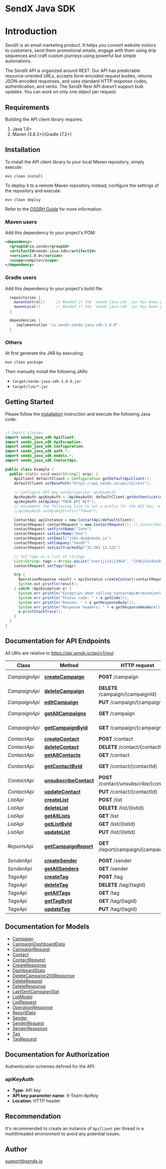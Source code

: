 # SendX Java SDK

# Introduction 

SendX is an email marketing product. It helps you convert website visitors to customers, send them promotional emails, engage with them using drip sequences and craft custom journeys using powerful but simple automations. 

The SendX API is organized around REST. Our API has predictable resource-oriented URLs, accepts form-encoded request bodies, returns JSON-encoded responses, and uses standard HTTP response codes, authentication, and verbs.
The SendX Rest API doesn’t support bulk updates. You can work on only one object per request. <br>

## Requirements

Building the API client library requires:
1. Java 1.8+
2. Maven (3.8.3+)/Gradle (7.2+)

## Installation

To install the API client library to your local Maven repository, simply execute:

```shell
mvn clean install
```

To deploy it to a remote Maven repository instead, configure the settings of the repository and execute:

```shell
mvn clean deploy
```

Refer to the [OSSRH Guide](http://central.sonatype.org/pages/ossrh-guide.html) for more information.

### Maven users

Add this dependency to your project's POM:

```xml
<dependency>
  <groupId>io.sendx</groupId>
  <artifactId>sendx-java-sdk</artifactId>
  <version>1.0.0</version>
  <scope>compile</scope>
</dependency>
```

### Gradle users

Add this dependency to your project's build file:

```groovy
  repositories {
    mavenCentral()     // Needed if the 'sendx-java-sdk' jar has been published to maven central.
    mavenLocal()       // Needed if the 'sendx-java-sdk' jar has been published to the local maven repo.
  }

  dependencies {
     implementation "io.sendx:sendx-java-sdk:1.0.0"
  }
```

### Others

At first generate the JAR by executing:

```shell
mvn clean package
```

Then manually install the following JARs:

* `target/sendx-java-sdk-1.0.0.jar`
* `target/lib/*.jar`

## Getting Started

Please follow the [installation](#installation) instruction and execute the following Java code:

```java

// Import classes:
import sendx_java_sdk.ApiClient;
import sendx_java_sdk.ApiException;
import sendx_java_sdk.Configuration;
import sendx_java_sdk.auth.*;
import sendx_java_sdk.models.*;
import sendx_java_sdk.ContactApi;

public class Example {
  public static void main(String[] args) {
    ApiClient defaultClient = Configuration.getDefaultApiClient();
    defaultClient.setBasePath("https://api.sendx.io/api/v1/rest");
    
    // Configure API key authorization: apiKeyAuth
    ApiKeyAuth apiKeyAuth = (ApiKeyAuth) defaultClient.getAuthentication("apiKeyAuth");
    apiKeyAuth.setApiKey("YOUR API KEY");
    // Uncomment the following line to set a prefix for the API key, e.g. "Token" (defaults to null)
    //apiKeyAuth.setApiKeyPrefix("Token");

    ContactApi apiInstance = new ContactApi(defaultClient);
    ContactRequest contactRequest = new ContactRequest(); // ContactRequest | 
    contactRequest.setFirstName("John")
    contactRequest.setLastName("Doe")
    contactRequest.setEmail("john.doe@sendx.io")
    contactRequest.setCompany("SendX")
    contactRequest.setLastTrackedIp("32.342.12.322")

    // Set tags as a list of strings
    List<String> tags = Arrays.asList("sner1jin3ij34b4", "234bjk2n42ednj32";
    contactRequest.setTags(tags)

    try {
      OperationResponse result = apiInstance.createContact(contactRequest);
      System.out.println(result);
    } catch (ApiException e) {
      System.err.println("Exception when calling ContactApi#createContact");
      System.err.println("Status code: " + e.getCode());
      System.err.println("Reason: " + e.getResponseBody());
      System.err.println("Response headers: " + e.getResponseHeaders());
      e.printStackTrace();
    }
  }
}

```

## Documentation for API Endpoints

All URIs are relative to *https://api.sendx.io/api/v1/rest*

Class | Method | HTTP request | Description
------------ | ------------- | ------------- | -------------
*CampaignApi* | [**createCampaign**](docs/CampaignApi.md#createCampaign) | **POST** /campaign | Create Campaign
*CampaignApi* | [**deleteCampaign**](docs/CampaignApi.md#deleteCampaign) | **DELETE** /campaign/{campaignId} | Delete Campaign
*CampaignApi* | [**editCampaign**](docs/CampaignApi.md#editCampaign) | **PUT** /campaign/{campaignId} | Edit Campaign
*CampaignApi* | [**getAllCampaigns**](docs/CampaignApi.md#getAllCampaigns) | **GET** /campaign | Get All Campaigns
*CampaignApi* | [**getCampaignById**](docs/CampaignApi.md#getCampaignById) | **GET** /campaign/{campaignId} | Get Campaign By Id
*ContactApi* | [**createContact**](docs/ContactApi.md#createContact) | **POST** /contact | Create a contact
*ContactApi* | [**deleteContact**](docs/ContactApi.md#deleteContact) | **DELETE** /contact/{contactId} | Delete Contact
*ContactApi* | [**getAllContacts**](docs/ContactApi.md#getAllContacts) | **GET** /contact | Get All Contacts
*ContactApi* | [**getContactById**](docs/ContactApi.md#getContactById) | **GET** /contact/{contactId} | Get Contact by ID
*ContactApi* | [**unsubscribeContact**](docs/ContactApi.md#unsubscribeContact) | **POST** /contact/unsubscribe/{contactId} | Unsubscribe Contact
*ContactApi* | [**updateContact**](docs/ContactApi.md#updateContact) | **PUT** /contact/{contactId} | Update Contact
*ListApi* | [**createList**](docs/ListApi.md#createList) | **POST** /list | Create List
*ListApi* | [**deleteList**](docs/ListApi.md#deleteList) | **DELETE** /list/{listId} | Delete List
*ListApi* | [**getAllLists**](docs/ListApi.md#getAllLists) | **GET** /list | Get All Lists
*ListApi* | [**getListById**](docs/ListApi.md#getListById) | **GET** /list/{listId} | Get List
*ListApi* | [**updateList**](docs/ListApi.md#updateList) | **PUT** /list/{listId} | Update List
*ReportsApi* | [**getCampaignReport**](docs/ReportsApi.md#getCampaignReport) | **GET** /report/campaign/{campaignId} | Get CampaignReport Data
*SenderApi* | [**createSender**](docs/SenderApi.md#createSender) | **POST** /sender | Create Sender
*SenderApi* | [**getAllSenders**](docs/SenderApi.md#getAllSenders) | **GET** /sender | Get All Senders
*TagsApi* | [**createTag**](docs/TagsApi.md#createTag) | **POST** /tag | Create a Tag
*TagsApi* | [**deleteTag**](docs/TagsApi.md#deleteTag) | **DELETE** /tag/{tagId} | Delete a Tag
*TagsApi* | [**getAllTags**](docs/TagsApi.md#getAllTags) | **GET** /tag | Get All Tags
*TagsApi* | [**getTagById**](docs/TagsApi.md#getTagById) | **GET** /tag/{tagId} | Get a Tag by ID
*TagsApi* | [**updateTag**](docs/TagsApi.md#updateTag) | **PUT** /tag/{tagId} | Update a Tag


## Documentation for Models

 - [Campaign](docs/Campaign.md)
 - [CampaignDashboardData](docs/CampaignDashboardData.md)
 - [CampaignRequest](docs/CampaignRequest.md)
 - [Contact](docs/Contact.md)
 - [ContactRequest](docs/ContactRequest.md)
 - [CreateResponse](docs/CreateResponse.md)
 - [DashboardStats](docs/DashboardStats.md)
 - [DeleteCampaign200Response](docs/DeleteCampaign200Response.md)
 - [DeleteRequest](docs/DeleteRequest.md)
 - [DeleteResponse](docs/DeleteResponse.md)
 - [LastSentCampaignStat](docs/LastSentCampaignStat.md)
 - [ListModel](docs/ListModel.md)
 - [ListRequest](docs/ListRequest.md)
 - [OperationResponse](docs/OperationResponse.md)
 - [ReportData](docs/ReportData.md)
 - [Sender](docs/Sender.md)
 - [SenderRequest](docs/SenderRequest.md)
 - [SenderResponse](docs/SenderResponse.md)
 - [Tag](docs/Tag.md)
 - [TagRequest](docs/TagRequest.md)


<a id="documentation-for-authorization"></a>
## Documentation for Authorization


Authentication schemes defined for the API:
<a id="apiKeyAuth"></a>
### apiKeyAuth

- **Type**: API key
- **API key parameter name**: X-Team-ApiKey
- **Location**: HTTP header


## Recommendation

It's recommended to create an instance of `ApiClient` per thread in a multithreaded environment to avoid any potential issues.

## Author

support@sendx.io

